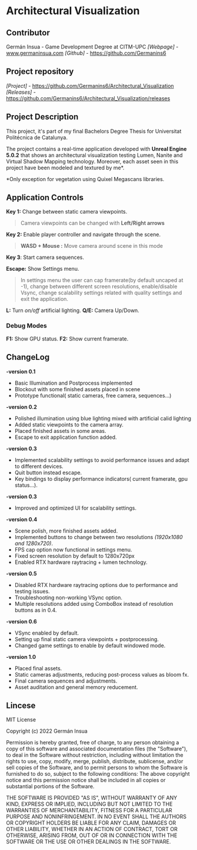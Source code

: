 # Architectural Visualization

## Contributor
Germán Insua - Game Development Degree at CITM-UPC
*[Webpage]* -  www.germaninsua.com 
*[Github]* -  https://github.com/Germanins6

## Project repository

*[Project]* - https://github.com/Germanins6/Architectural_Visualization
*[Releases]* - https://github.com/Germanins6/Architectural_Visualization/releases

## Project Description

This project, it's part of my final Bachelors Degree Thesis for Universitat Politécnica de Catalunya. 

The project contains a real-time application developed with **Unreal Engine 5.0.2** that shows an architectural visualization testing Lumen, Nanite and Virtual Shadow Mapping technology. Moreover, each asset seen in this project have been modeled and textured by me*.

*Only exception for vegetation using Quixel Megascans libraries.

## Application Controls

**Key 1:** Change between static camera viewpoints.
> Camera viewpoints can be changed with **Left/Right arrows**
 
**Key 2:** Enable player controller and navigate through the scene.
> **WASD + Mouse :** Move camera around scene in this mode

**Key 3**: Start camera sequences.

**Escape:** Show Settings menu.
>In settings menu the user can cap framerate(by default uncaped at -1), change between different screen resolutions, enable/disable Vsync, change scalability settings related with quality settings and exit the application.

**L:** Turn *on/off* artificial lighting.
**Q/E:** Camera Up/Down.

### Debug Modes
**F1:** Show GPU status.
**F2:** Show current framerate.

## ChangeLog

**-version 0.1**
- Basic Illumination and Postprocess implemented
- Blockout with some finished assets placed in scene
- Prototype functional( static cameras, free camera, sequences...)

**-version 0.2**

- Polished illumination using blue lighting mixed with artificial calid lighting
- Added static viewpoints to the camera array.
- Placed finished assets in some areas.
- Escape to exit application function added.

**-version 0.3**

- Implemented scalability settings to avoid performance issues and adapt to different devices.
- Quit button instead escape.
- Key bindings to display performance indicators( current framerate, gpu status...).

**-version 0.3**

- Improved and optimized UI for scalability settings.

**-version 0.4**

- Scene polish, more finished assets added.
- Implemented buttons to change between two resolutions *(1920x1080 and 1280x720)*.
- FPS cap option now functional in settings menu.
- Fixed screen resolution by default to 1280x720px
- Enabled RTX hardware raytracing + lumen technology.

**-version 0.5**

- Disabled RTX hardware raytracing options due to performance and testing issues.
- Troubleshooting non-working VSync option.
- Multiple resolutions added using ComboBox instead of resolution buttons as in 0.4.

**-version 0.6**

- VSync enabled by default.
- Setting up final static camera viewpoints + postprocessing.
- Changed game settings to enable by default windowed mode.

**-version 1.0**

- Placed final assets.
- Static cameras adjustments, reducing post-process values as bloom fx.
- Final camera sequences and adjustments.
- Asset auditation and general memory reducement.

 
## Lincese

MIT License

Copyright (c) 2022 Germán Insua

Permission is hereby granted, free of charge, to any person obtaining a copy
of this software and associated documentation files (the "Software"), to deal
in the Software without restriction, including without limitation the rights
to use, copy, modify, merge, publish, distribute, sublicense, and/or sell
copies of the Software, and to permit persons to whom the Software is
furnished to do so, subject to the following conditions:
The above copyright notice and this permission notice shall be included in all
copies or substantial portions of the Software.

THE SOFTWARE IS PROVIDED "AS IS", WITHOUT WARRANTY OF ANY KIND, EXPRESS OR
IMPLIED, INCLUDING BUT NOT LIMITED TO THE WARRANTIES OF MERCHANTABILITY,
FITNESS FOR A PARTICULAR PURPOSE AND NONINFRINGEMENT. IN NO EVENT SHALL THE
AUTHORS OR COPYRIGHT HOLDERS BE LIABLE FOR ANY CLAIM, DAMAGES OR OTHER
LIABILITY, WHETHER IN AN ACTION OF CONTRACT, TORT OR OTHERWISE, ARISING FROM,
OUT OF OR IN CONNECTION WITH THE SOFTWARE OR THE USE OR OTHER DEALINGS IN THE
SOFTWARE.
